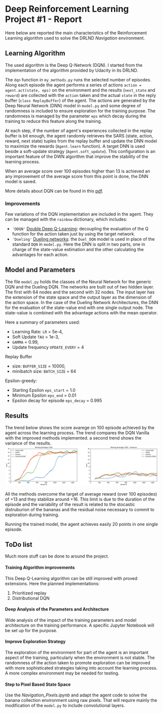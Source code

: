 # Deep Reinforcement Learning Project #1 - Report
Here below are reported the main characteristics of the Reinforcement Learning algorithm used to solve the DRLND <em>Navigation</em> environment.

## Learning Algorithm
The used algorithm is the Deep Q-Network (DQN). I started from the implementation of the algorithm provided by Udacity in its DRLND.

The `dqn` function in `my_methods.py` runs the selected number of episodes. Along each episode the agent performs a series of actions `action = agent.act(state, eps)` on the environment and the results (`next_state` and `reward`) are collected with the `action` taken and the actual `state` in the reply buffer (`class ReplayBuffer`) of the agent.
The actions are generated by the Deep Neural Network (DNN) model in `model.py` and some degree of randomness is included to ensure exploration for the training purpose. The randomness is managed by the parameter `eps` which decay during the training to reduce this feature along the training.

At each step, if the number of agent's experiences collected in the replay buffer is bit enough, the agent randomly retrieves the SARS (state, action, reward, next state) tuples from the replay buffer and update the DNN model to maximize the rewards (`Agent.learn` function). A target DNN is used beside a soft-update strategy (`Agent.soft_update`). This configuration is an important feature of the DWN algorithm that improve the stability of the learning process.

When an average score over 100 episodes higher than 13 is achieved an any improvement of the average score from this point is done, the DNN model is saved.

More details about DQN can be found in this [pdf](https://storage.googleapis.com/deepmind-media/dqn/DQNNaturePaper.pdf).

### Improvements
Few variations of the DQN implementation are included in the agent. They can be managed with the `rainbow` dictionary, which includes:
- `'DDQN'` [Double Deep Q-Learning](https://arxiv.org/abs/1509.06461): decoupling the evaluation of the Q function for the action taken just by using the target network.
- `'Dueling'` [Dueling networks](https://arxiv.org/abs/1511.06581): the `Duel_DQN` model is used in place of the standard `DQN` in `model.py`. Here the DNN is split in two parts, one in charge of the state-value estimation and the other calculating the advantages for each action. 

## Model and Parameters
The file `model.py` holds the classes of the Neural Network for the generic DQN and the Dueling DQN.
The networks are built out of two hidden layer. The first with 64 nodes and the second with 32 nodes. The input layer has the extension of the state space and the output layer as the dimension of the action space.
In the case of the Dueling Network Architectures, the DNN for the evaluation of the state-value end with one single output node.
The state-value is combined with the advantage actions with the mean operator. 

Here a summary of parameters used:
  - Learning Rate: `LR` = 5e-4,
  - Soft Update `TAU` = 1e-3,
  - `GAMMA` = 0.99,
  - Update frequency `UPDATE_EVERY` = 4

  Replay Buffer
  - size: `BUFFER_SIZE` = 10000,
  - minibatch size: `BATCH_SIZE` = 64
  
  Epsilon-greedy:
  - Starting Epsilon `eps_start` = 1.0
  - Minimum Epsilon `eps_end` = 0.01
  - Epsilon decay for episode `eps_decay` = 0.995

## Results

The trend below shows the score avarege on 100 episode achieved by the agent across the learning process.
The trend compares the DQN Vanilla with the improved methods implemented. a second trend shows the variance of the results. 
![Results](results/Training_Process.png)

All the methods overcome the target of average reward (over 100 episodes) of +13 and they stabilize around +16. This limit is due to the duration of the episode and the variability of the result is related to the stocastic distruburion of the bananas and the residual noise necessary to commit to exploration during training.

Running the trained model, the agent achieves easily 20 points in one single episode. 

## ToDo list
Much more stuff can be done to around the project.

#### Training Algorithm improvements
This Deep Q-Learning algorithm can be still improved with proved extensions.
Here the planned implementations:
1. Prioritized replay
1. Distributional DQN

#### Deep Analysis of the Parameters and Architecture
Wide analysis of the impact of the training parameters and model architecture on the training performance. A specific Jupyter Notebook will be set up for the purpose.

#### Improve Exploration Strategy
The exploration of the environment for part of the agent is an important aspect of the training, particularly when the environment is not stable. The randomness of the action taken to promote exploration can be improved with more sophisticated strategies taking into account the learning process. A more complex environment may be needed for testing.

#### Step to Pixel Based State Space
Use the *Navigation_Pixels.ipynb* and adapt the agent code to solve the banana collection environment using raw pixels. That will require mainly the modification of the `model.py` to include convolutional layers.
